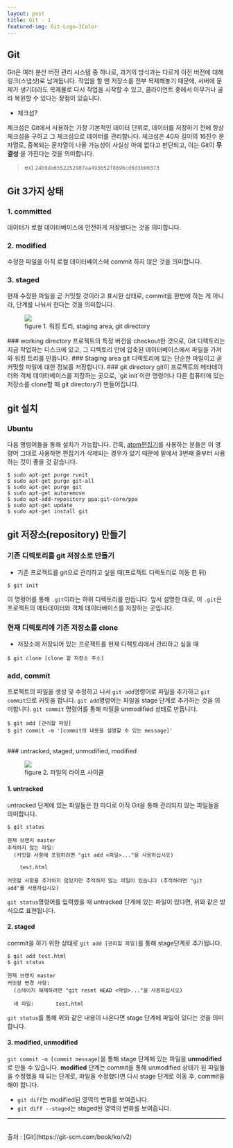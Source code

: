 ```yaml
---
layout: post
title: Git - 1
featured-img: Git-Logo-2Color
---
```



## Git
Git은 여러 분산 버전 관리 시스템 중 하나로, 과거의 방식과는 다르게 이전 버전에 대해 링크(스냅샷)로 남겨둡니다.
작업을 할 땐 저장소를 전부 복제해놓기 때문에, 서버에 문제가 생기더라도 복제물로 다시 작업을 시작할 수 있고, 클라이언트 중에서 아무거나 골라 복원할 수 있다는 장점이 있습니다.
* 체크섬?

체크섬은 Git에서 사용하는 가장 기본적인 데이터 단위로, 데이터를 저장하기 전에 항상 체크섬을 구하고 그 체크섬으로 데이터를 관리합니다.
체크섬은 40자 길이의 16진수 문자열로, 중복되는 문자열이 나올 가능성이 사실상 아예 없다고 판단되고, 이는 Git이 __무결성__ 을 가진다는 것을 의미합니다.
> ex) `24b9da6552252987aa493b52f8696cd6d3b00373`

## Git 3가지 상태
### 1. committed
데이터가 로컬 데이터베이스에 안전하게 저장됐다는 것을 의미합니다.
### 2. modified
수정한 파일을 아직 로컬 데이터베이스에 commit 하지 않은 것을 의미합니다.
### 3. staged
현재 수정한 파일을 곧 커밋할 것이라고 표시한 상태로, commit을 한번에 하는 게 아니라, 단계를 나눠서 한다는 것을 의미합니다.
<figure><img src="https://git-scm.com/book/en/v2/images/areas.png"><figcaption>figure 1. 워킹 트리, staging area, git directory</figcaption></figure>
### working directory
프로젝트의 특정 버전을 checkout한 것으로, Git 디렉토리는 지금 작업하는 디스크에 있고, 그 디렉토리 안에 압축된 데이터베이스에서 파일을 가져와 워킹 트리를 만듭니다.
### Staging area
git 디렉토리에 있는 단순한 파일이고 곧 커밋할 파일에 대한 정보를 저장합니다.
### git directory
git이 프로젝트의 메타데이터와 객체 데이터베이스를 저장하는 곳으로, `git init`이란 명령어나 다른 컴퓨터에 있는 저장소를 clone할 때 git directory가 만들어집니다.


## git 설치

### Ubuntu
다음 명령어들을 통해 설치가 가능합니다. 간혹, [atom편집기](https://atom.io/)를 사용하는 분들은 이 명령어 그대로 사용하면 편집기가 삭제되는 경우가 있기 때문에 밑에서 3번째 줄부터 사용하는 것이 좋을 것 같습니다.
  ```
  $ sudo apt-get purge runit
  $ sudo apt-get purge git-all
  $ sudo apt-get purge git
  $ sudo apt-get autoremove
  $ sudo apt-add-repository ppa:git-core/ppa
  $ sudo apt-get update
  $ sudo apt-get install git
  ```

## git 저장소(repository) 만들기

### 기존 디렉토리를 git 저장소로 만들기
* 기존 프로젝트를 git으로 관리하고 싶을 때(프로젝트 디렉토리로 이동 한 뒤)
```
$ git init
```
이 명령어를 통해 `.git`이라는 하위 디렉토리를 만듭니다. 앞서 설명한 대로, 이 `.git`은 프로젝트의 메타데이터와 객체 데이터베이스를 저장하는 곳입니다.
### 현재 디렉토리에 기존 저장소를 clone
* 저장소에 저장되어 있는 프로젝트를 현재 디렉토리에서 관리하고 싶을 때
```
$ git clone [clone 할 저장소 주소]
```
### add, commit
프로젝트의 파일을 생성 및 수정하고 나서 `git add`명령어로 파일을 추가하고 `git commit`으로 커밋을 합니다.
`git add`명령어는 파일을 stage 단계로 추가하는 것을 의미합니다.
`git commit` 명령어를 통해 파일을 unmodified 상태로 만듭니다.

```
$ git add [관리할 파일]
$ git commit -m '[commit의 내용을 설명할 수 있는 message]'
```
<br>
### untracked, staged, unmodified, modified
<figure><img src="https://git-scm.com/book/en/v2/images/lifecycle.png"><figcaption>figure 2. 파일의 라이프 사이클</figcaption></figure>

#### 1. untracked
untracked 단계에 있는 파일들은 한 마디로 아직 Git을 통해 관리되지 않는 파일들을 의미합니다.
```
$ git status

현재 브랜치 master
추적하지 않는 파일:
  (커밋할 사항에 포함하려면 "git add <파일>..."을 사용하십시오)

	test.html

커밋할 사항을 추가하지 않았지만 추적하지 않는 파일이 있습니다 (추적하려면 "git
add"를 사용하십시오)
```
`git status`명령어를 입력했을 때 untracked 단계에 있는 파일이 있다면, 위와 같은 방식으로 표현됩니다.
#### 2. staged
commit을 하기 위한 상태로 `git add [관리할 파일]`를 통해 stage단계로 추가됩니다.
```
$ git add test.html
$ git status

현재 브랜치 master
커밋할 변경 사항:
  (스테이지 해제하려면 "git reset HEAD <파일>..."을 사용하십시오)

  새 파일:       test.html
```
`git status`를 통해 위와 같은 내용이 나온다면 stage 단계에 파일이 있다는 것을 의미합니다.
#### 3. modified, unmodified
`git commit -m [commit message]`을 통해 stage 단계에 있는 파일을 **unmodified**로 만들 수 있습니다.
**modified** 단계는 commit을 통해 unmodified 상태가 된 파일들을 수정했을 때 되는 단계로, 파일을 수정했다면 다시 stage 단계로 이동 후, commit을 해야 합니다.
* `git diff`는 modified된 영역의 변화를 보여줍니다.
* `git diff --staged`는 staged된 영역의 변화를 보여줍니다.

---
<br>
출처 : [Git](https://git-scm.com/book/ko/v2)
